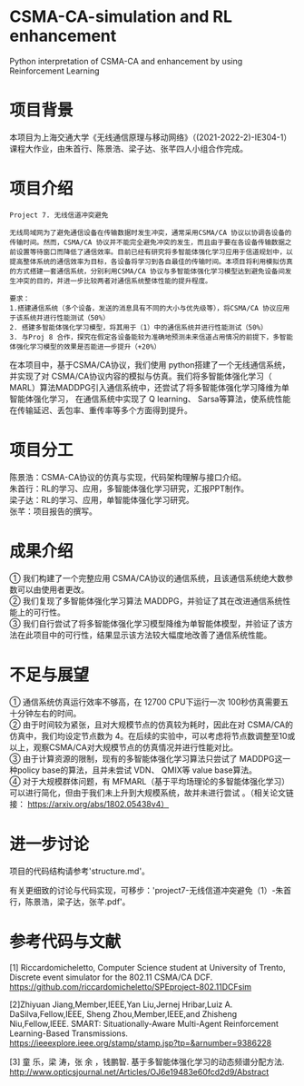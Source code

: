 # CSMA-CA-simulation and RL enhancement
 Python interpretation of CSMA-CA and enhancement by using Reinforcement Learning

# 项目背景
本项目为上海交通大学《无线通信原理与移动网络》（(2021-2022-2)-IE304-1）课程大作业，由朱首行、陈景浩、梁子达、张芊四人小组合作完成。

# 项目介绍
    Project 7. 无线信道冲突避免  

    无线局域网为了避免通信设备在传输数据时发生冲突，通常采用CSMA/CA 协议以协调各设备的传输时间。然而，CSMA/CA 协议并不能完全避免冲突的发生，而且由于要在各设备传输数据之前设置等待窗口而降低了通信效率。目前已经有研究将多智能体强化学习应用于信道规划中，以提高整体系统的通信效率为目标，各设备将学习到各自最佳的传输时间。本项目将利用模拟仿真的方式搭建一套通信系统，分别利用CSMA/CA 协议与多智能体强化学习模型达到避免设备间发生冲突的目的，并进一步比较两者对通信系统整体性能的提升程度。  

    要求：
    1.搭建通信系统（多个设备，发送的消息具有不同的大小与优先级等），将CSMA/CA 协议应用于该系统并进行性能测试（50%）
    2. 搭建多智能体强化学习模型，将其用于（1）中的通信系统并进行性能测试（50%）
    3. 与Proj 8 合作，探究在假定各设备能较为准确地预测未来信道占用情况的前提下，多智能体强化学习模型的效果是否能进一步提升（+20%）

在本项目中，基于CSMA/CA协议，我们使用 python搭建了一个无线通信系统，并实现了对 CSMA/CA协议内容的模拟与仿真。我们将多智能体强化学习（ MARL）算法MADDPG引入通信系统中，还尝试了将多智能体强化学习降维为单智能体强化学习， 在通信系统中实现了 Q learning、 Sarsa等算法，使系统性能在传输延迟、丢包率、重传率等多个方面得到提升。

# 项目分工
陈景浩：CSMA-CA协议的仿真与实现，代码架构理解与接口介绍。  
朱首行：RL的学习、应用，多智能体强化学习研究，汇报PPT制作。  
梁子达：RL的学习、应用，单智能体强化学习研究。  
张芊：项目报告的撰写。 

# 成果介绍
① 我们构建了一个完整应用 CSMA/CA协议的通信系统，且该通信系统绝大数参数可以由使用者更改。  
② 我们复现了多智能体强化学习算法 MADDPG，并验证了其在改进通信系统性能上的可行性。  
③ 我们自行尝试了将多智能体强化学习模型降维为单智能体模型，并验证了该方法在此项目中的可行性，结果显示该方法较大幅度地改善了通信系统性能。

# 不足与展望
① 通信系统仿真运行效率不够高，在 12700 CPU下运行一次 100秒仿真需要五十分钟左右的时间。  
② 由于时间较为紧张，且对大规模节点的仿真较为耗时，因此在对 CSMA/CA的仿真中，我们均设定节点数为 4。在后续的实验中，可以考虑将节点数调整至10或以上，观察CSMA/CA对大规模节点的仿真情况并进行性能对比。  
③ 由于计算资源的限制，现有的多智能体强化学习算法只尝试了 MADDPG这一种policy base的算法，且并未尝试 VDN、 QMIX等 value base算法。  
④ 对于大规模群体问题，有 MFMARL（基于平均场理论的多智能体强化学习）可以进行简化，但由于我们未上升到大规模系统，故并未进行尝试 。（相关论文链接： https://arxiv.org/abs/1802.05438v4）

# 进一步讨论
项目的代码结构请参考'structure.md'。  

有关更细致的讨论与代码实现，可移步：'project7-无线信道冲突避免（1）-朱首行，陈景浩，梁子达，张芊.pdf'。
# 参考代码与文献
[1] Riccardomicheletto, Computer Science student at University of Trento, Discrete event simulator for the 802.11 CSMA/CA DCF.
https://github.com/riccardomicheletto/SPEproject-802.11DCFsim    

[2]Zhiyuan Jiang,Member,IEEE,Yan Liu,Jernej Hribar,Luiz A. DaSilva,Fellow,IEEE,
Sheng Zhou,Member,IEEE,and Zhisheng Niu,Fellow,IEEE. SMART: Situationally-Aware Multi-Agent Reinforcement Learning-Based Transmissions. https://ieeexplore.ieee.org/stamp/stamp.jsp?tp=&arnumber=9386228  

[3] 童 乐，梁 涛，张 余 ，钱鹏智. 基于多智能体强化学习的动态频谱分配方法. http://www.opticsjournal.net/Articles/OJ6e19483e60fcd2d9/Abstract  
